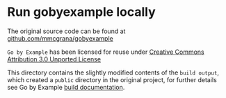 # Run gobyexample locally

The original source code can be found at [github.com/mmcgrana/gobyexample](https://github.com/mmcgrana/gobyexample)

`Go by Example` has been licensed for reuse under [Creative Commons Attribution 3.0 Unported License](https://creativecommons.org/licenses/by/3.0/)

This directory contains the slightly modified contents of the `build output`, which created a `public` directory in the original project, for further details see Go by Example [build documentation](https://github.com/mmcgrana/gobyexample#building).
